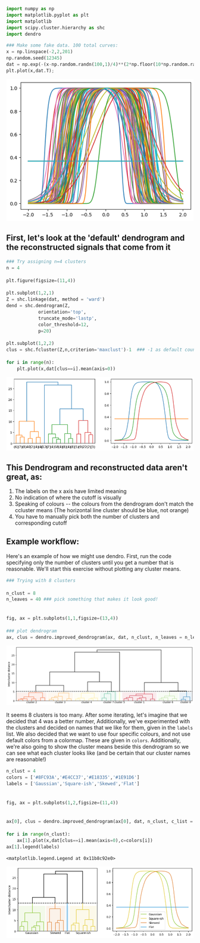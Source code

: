 ```python
import numpy as np
import matplotlib.pyplot as plt
import matplotlib
import scipy.cluster.hierarchy as shc
import dendro
```


```python
### Make some fake data. 100 total curves:
x = np.linspace(-2,2,201)
np.random.seed(12345)
dat = np.exp(-(x-np.random.randn(100,1)/4)**(2*np.floor(10*np.random.random([100,1]))))
plt.plot(x,dat.T);
```


    
![png](images/output_1_0.png)
    


## First, let's look at the 'default' dendrogram and the reconstructed signals that come from it


```python
### Try assigning n=4 clusters
n = 4

plt.figure(figsize=(11,4))

plt.subplot(1,2,1)
Z = shc.linkage(dat, method = 'ward')
dend = shc.dendrogram(Z, 
            orientation='top', 
            truncate_mode='lastp',
            color_threshold=12,
            p=20)

plt.subplot(1,2,2)
clus = shc.fcluster(Z,n,criterion='maxclust')-1  ### -1 as default counting starts at 1. Impractical in python

for i in range(n):
    plt.plot(x,dat[clus==i].mean(axis=0))
```


    
![png](images/output_3_0.png)
    


## This Dendrogram and reconstructed data aren't great, as:
1. The labels on the x axis have limited meaning
2. No indication of where the cutoff is visually 
3. Speaking of colours -- the colours from the dendrogram don't match the ccluster means (The horizontal line cluster should be blue, not orange)
4. You have to manually pick both the number of clusters and corresponding cutoff

## Example workflow:
Here's an example of how we might use dendro. First, run the code specifying only the number of clusters until you get a number that is reasonable. We'll start this exercise without plotting any cluster means.


```python
### Trying with 8 clusters

n_clust = 8
n_leaves = 40 ### pick something that makes it look good!


fig, ax = plt.subplots(1,1,figsize=(13,4))

### plot dendrogram
ax, clus = dendro.improved_dendrogram(ax, dat, n_clust, n_leaves = n_leaves)

```


    
![png](images/output_5_0.png)
    


It seems 8 clusters is too many. After some iterating, let's imagine that we decided that 4 was a better number, Additionally, we've experimented with the clusters and decided on names that we like for them, given in the `labels` list. We also decided that we want to use four specific colours, and not use default colors from a colormap. These are given in `colors`. Additionally, we're also going to show the cluster means beside this dendrogram so we can see what each cluster looks like (and be certain that our cluster names are reasonable!)


```python
n_clust = 4
colors = ['#8FC93A','#E4CC37','#E18335','#1E91D6']
labels = ['Gaussian','Square-ish','Skewed','Flat']


fig, ax = plt.subplots(1,2,figsize=(11,4))


ax[0], clus = dendro.improved_dendrogram(ax[0], dat, n_clust, c_list = colors, cluster_names = labels)

for i in range(n_clust):
    ax[1].plot(x,dat[clus==i].mean(axis=0),c=colors[i])
ax[1].legend(labels)
```




    <matplotlib.legend.Legend at 0x11b8c92e0>




    
![png](images/output_7_1.png)
    



```python

```
